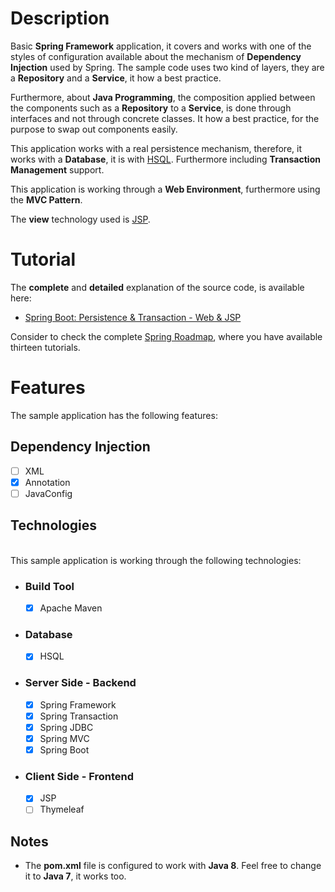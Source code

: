 # Description

Basic **Spring Framework** application, it covers and works with one of the styles of configuration available about the mechanism of **Dependency Injection** used by Spring. The sample code uses two kind of layers, they are a **Repository** and a **Service**, it how a best practice.
						
Furthermore, about **Java Programming**, the composition applied between the 
components such as a **Repository** to a **Service**, is done through interfaces 
and not through concrete classes. It how a best practice, for the purpose to swap 
out components easily.

This application works with a real persistence mechanism, therefore, it works with a **Database**, it is with [HSQL](http://hsqldb.org/). Furthermore including **Transaction Management** support.

This application is working through a **Web Environment**, furthermore using the **MVC Pattern**. 

The **view** technology used is [JSP](http://www.oracle.com/technetwork/java/javaee/jsp/index.html). 
   
# Tutorial


The **complete** and **detailed** explanation of the source code, is available here:

- [Spring Boot: Persistence &amp; Transaction - Web &amp; JSP](http://manueljordanelera.blogspot.com/2014/06/springbootpersistencetransactionwebjsp.html)

Consider to check the complete [Spring Roadmap](http://manueljordanelera.blogspot.com/2014/06/springroadmap.html), where you have available 
thirteen tutorials. 

# Features

The sample application has the following features:

## Dependency Injection

- [ ] XML
- [x] Annotation
- [ ] JavaConfig

## Technologies

<br/>
This sample application is working through the following technologies:

- ### Build Tool

	- [x] Apache Maven

- ### Database

	- [x] HSQL

- ### Server Side - Backend

	- [x] Spring Framework
	- [x] Spring Transaction
	- [x] Spring JDBC
	- [x] Spring MVC
	- [x] Spring Boot

- ### Client Side - Frontend

	- [x] JSP
	- [ ] Thymeleaf

## Notes

- The **pom.xml** file is configured to work with **Java 8**. Feel free to change 
  it to **Java 7**, it works too. 